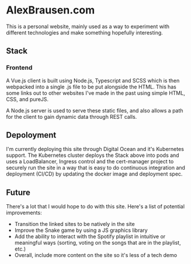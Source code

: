 # AlexBrausen.com

This is a personal website, mainly used as a way to experiment with different technologies and make something hopefully interesting.

## Stack

### Frontend

A Vue.js client is built using Node.js, Typescript and SCSS which is then webpacked into a single .js file to be put alongside the HTML. This has some links out to other websites I've made in the past using simple HTML, CSS, and pureJS. 

A Node.js server is used to serve these static files, and also allows a path for the client to gain dynamic data through REST calls.

## Depoloyment
I'm currently deploying this site through Digital Ocean and it's Kubernetes support. The Kubernetes cluster deploys the Stack above into pods and uses a LoadBalancer, Ingress control and the cert-manager project to securely run the site in a way that is easy to do continuous integration and deployment (CI/CD) by updating the docker image and deployment spec.

## Future
There's a lot that I would hope to do with this site. Here's a list of potential improvements:
* Transition the linked sites to be natively in the site
* Improve the Snake game by using a JS graphics library
* Add the ability to interact with the Spotify playlist in intuitive or meaningful ways (sorting, voting on the songs that are in the playlist, etc.)
* Overall, include more content on the site so it's less of a tech demo
